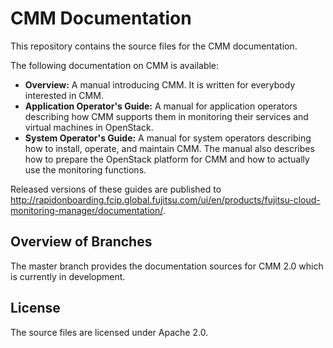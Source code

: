 # CMM Documentation

This repository contains the source files for the CMM documentation.

The following documentation on CMM is available: 

* **Overview:** A manual introducing CMM. It is written for everybody interested in CMM.
* **Application Operator's Guide:** A manual for application operators describing how CMM supports them in monitoring their services and virtual machines in OpenStack.
* **System Operator's Guide:** A manual for system operators describing how to install, operate, and maintain CMM. The manual also describes how to prepare the OpenStack platform for CMM and how to actually use the monitoring functions.

Released versions of these guides are published to http://rapidonboarding.fcip.global.fujitsu.com/ui/en/products/fujitsu-cloud-monitoring-manager/documentation/.

## Overview of Branches ##

The master branch provides the documentation sources for CMM 2.0 which is currently in development.

## License ##

The source files are licensed under Apache 2.0.
